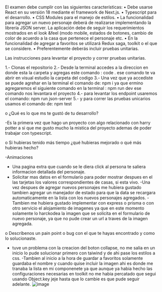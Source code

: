 El examen debe cumplir con las siguientes características:
• Debe usarse React en su versión 18 mediante el framework de Next.js.
• Typescript para el desarrollo.
• CSS Modules para el manejo de estilos.
• La funcionalidad para agregar un nuevo personaje deberá de realizarse
implementando la librería JSON server.
La aplicación debe de seguir los requerimientos mostrados en
el look &feel (modo mobile, estados de botones, cambio de color de
acuerdo a la casa que pertenece el personaje etc.
• En la funcionalidad de agregar a favoritos se utilizará Redux saga, toolkit o
el que se considere.
• Preferentemente deberás incluir pruebas unitarias.

Las instrucciones para levantar el proyecto y correr
pruebas unitarias.

1.- Clonas el repositorio
2.- Desde la terminal accedes a la direccion en donde esta la carpeta y agregas este comando : code .
ese comando te va abrir en visual estudio la carpeta del codigo
3.- Una vez que ya accediste se puede agrehar en la terminal el comando de: npm i
ya que ermino agregaremos el siguiente comando en la terminal : npm run dev
ese comando nos levantara el proyecto
4.- para levantar los endpoint usaremos el comando: npm run json-server
5.- y para correr las pruebas unicarios usamos el comando de: npm test

o ¿Qué es lo que ms te gustó de tu desarrollo?

-Es la primera vez que hago un proyecto con algo relacionado con harry potter a si que me gusto mucho la mistica del proyecto ademas de poder trabajar con typescript.

o Si hubieras tenido más tiempo ¿qué hubieras mejorado o
qué más hubieras hecho?

-Animaciones

- Una pagina extra que cuando se le diera click al persona te saliera informacion detallada del personaje.
- Solicitar mas datos en el formulario para poder mostrar despues en el las tarjetas los valores correspondientes de casas, si esta vivo.
  -Una vez despues de agregar nuevos personajes me hubiera gustado tambien agregar un manejador de estado para que la data se recargara automaticamente en la lista con los nuevos personajes agregados.
  -Tambien me hubiera gustado implementar con express o prisma o con otro servicio el alojamiento de imagenes ya que en este momento solamente lo harckodea la imagen que se solicita en el formulario de nuevo personaje, ya que no pude crear un url a traves de la imagen agregada.

o Descríbenos un pain point o bug con el que te hayas encontrado y
como lo solucionaste.

- tuve un problema con la creacion del boton collapse, no me salia en un inicio lo pude solucionar primero con taiwind y de ahi pase los estilos a css.
  -Tambien al inicio a la hora de guardar a favoritos solamente guardaba el nombre y cuando quise incluir la imagen ahi es donde me tranaba la lista en mi componenete ya que aunque ya habia hecho las configuraciones necesarias en toolkit no me habia percatado que segui usando Object.key jeje hasta que lo cambie es que pude seguir adelante.
  ![image](https://github.com/user-attachments/assets/29b0a261-fd5b-41f4-a028-260b594b18f9)
